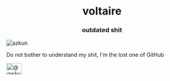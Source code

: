 <h1 align="center">voltaire</h1>
<h3 align="center">outdated shit</h3>

<p align="left"> <img src="https://komarev.com/ghpvc/?username=azkun&label=Profile%20views&color=0e75b6&style=flat" alt="azkun" /> </p>

Do not bother to understand my shit, I'm the lost one of GitHub

<p align="left">
<a href="https://twitter.com/qwkuns" target="blank"><img align="center" src="https://raw.githubusercontent.com/rahuldkjain/github-profile-readme-generator/master/src/images/icons/Social/twitter.svg" alt="@qwkuns" height="30" width="40" /></a>
</p>
